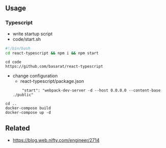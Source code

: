 ## Usage

### Typescript

- write startup script
- code/start.sh
```start.sh
#!/bin/bash
cd react-typescript && npm i && npm start
```

```
cd code
https://github.com/basarat/react-typescript
```

- change configuration
    - react-typescript/package.json
    ```
        "start": "webpack-dev-server -d --host 0.0.0.0 --content-base ./public"
    ```

```
cd ..
docker-compose build
docker-compose up -d
```

## Related
- https://blog.web.nifty.com/engineer/2714
